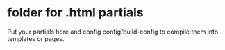 # folder for .html partials

Put your partials here and config config/build-config to compile them into templates or pages.
